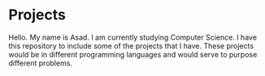 # Projects
Hello. My name is Asad. I am currently studying Computer Science. I have this repository to include some of the projects that I have. These projects would be in different programming languages and would serve to purpose different problems.
